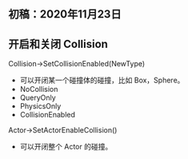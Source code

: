 ## 初稿：2020年11月23日

## 开启和关闭 Collision
Collision->SetCollisionEnabled(NewType)
- 可以开闭某一个碰撞体的碰撞，比如 Box，Sphere。
- NoCollision
- QueryOnly
- PhysicsOnly
- CollisionEnabled

Actor->SetActorEnableCollision()
- 可以开闭整个 Actor 的碰撞。
